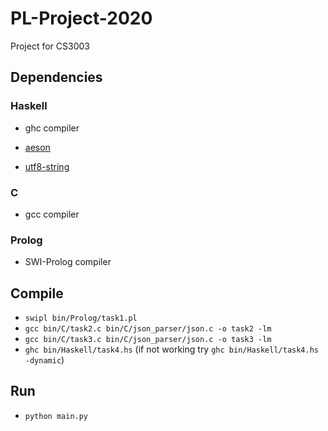 # PL-Project-2020

Project for CS3003

## Dependencies

### Haskell

-   ghc compiler

-   [aeson](https://hackage.haskell.org/package/aeson)
-   [utf8-string](https://hackage.haskell.org/package/utf8-string)

### C

-   gcc compiler

### Prolog

-   SWI-Prolog compiler

## Compile

-   `swipl bin/Prolog/task1.pl`
-   `gcc bin/C/task2.c bin/C/json_parser/json.c -o task2 -lm`
-   `gcc bin/C/task3.c bin/C/json_parser/json.c -o task3 -lm`
-   `ghc bin/Haskell/task4.hs` (if not working try `ghc bin/Haskell/task4.hs -dynamic`)

## Run

-   `python main.py`

